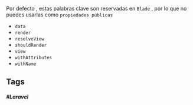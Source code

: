 Por defecto , estas palabras clave son reservadas en `Blade` , por lo que no puedes usarlas como `propiedades públicas`

- `data`
- `render`
- `resolveView`
- `shouldRender`
- `view`
- `withAttributes`
- `withName`

## Tags

##### #Laravel